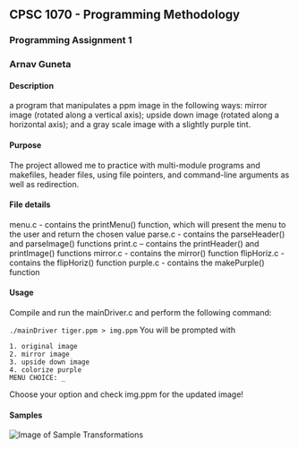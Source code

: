 ## CPSC 1070 - Programming Methodology
### Programming Assignment 1
### Arnav Guneta

#### Description
a program that manipulates a ppm image in the following ways: mirror image (rotated
along a vertical axis); upside down image (rotated along a horizontal axis); and a gray scale image with a slightly purple tint.

#### Purpose
The project allowed me to practice with multi-module programs and makefiles, header files, using file
pointers, and command-line arguments as well as redirection.

#### File details
menu.c - contains the printMenu() function, which will present the menu to the user and return the chosen value
parse.c - contains the parseHeader() and parseImage() functions
print.c – contains the printHeader() and printImage() functions
mirror.c - contains the mirror() function
flipHoriz.c - contains the flipHoriz() function
purple.c - contains the makePurple() function

#### Usage
Compile and run the mainDriver.c and perform the following command:

`
./mainDriver tiger.ppm > img.ppm
`
You will be prompted with
```
1. original image
2. mirror image
3. upside down image
4. colorize purple
MENU CHOICE: _
```
Choose your option and check img.ppm for the updated image!

#### Samples
![Image of Sample Transformations](https://github.com/arnavguneta/1070cpsc/assets/sample.png)
